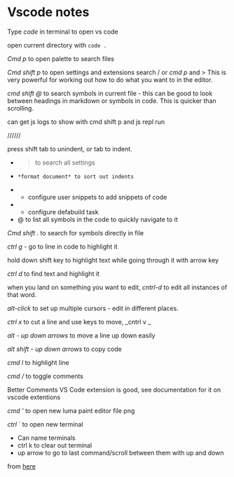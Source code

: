 # Vscode notes

Type _code_ in terminal to open vs code

open current directory with `code . `

_Cmd p_ to open palette to search files

_Cmd shift p_ to open settings and extensions search / or _cmd p_ and > This is very powerful for working out how to do what you want to in the editor.

_cmd shift @_ to search symbols in current file - this can be good to look between headings in markdown or symbols in code. This is quicker than scrolling.

can get js logs to show with cmd shift p and js repl run

//////

press shift tab to unindent, or tab to indent.

- > to search all settings
-     *format document* to sort out indents
- - configure user snippets to add snippets of code
- - configure defabuild task
- @ to list all symbols in the code to quickly navigate to it

_Cmd shift ._ to search for symbols directly in file

_ctrl g_ - go to line in code to highlight it

hold down shift key to highlight text while going through it with arrow key

_ctrl d_ to find text and highlight it

when you land on something you want to edit, _cntrl-d_ to edit all instances of that word.

_alt-click_ to set up multiple cursors - edit in different places.

_ctrl x_ to cut a line and use keys to move, _cntrl v _

_alt - up down arrows_ to move a line up down easily

_alt shift - up down arrows_ to copy code

_cmd l_ to highlight line

_cmd /_ to toggle comments <!--same in markdown :)-->

Better Comments VS Code extension is good, see documentation for it on vscode extentions

_cmd '_ to open new luma paint editor file png

_ctrl `_ to open new terminal

- Can name terminals
- ctrl k to clear out terminal
- up arrow to go to last command/scroll between them with up and down

from [here](https://www.youtube.com/watch?v=ifTF3ags0XI)
